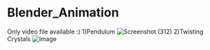 # Blender_Animation
Only video file available :)
1)Pendulum 
![Screenshot (312)](https://user-images.githubusercontent.com/71177813/193408008-97bdb1f1-c060-4276-b12b-4bfd9c8fb700.png)
2)Twisting Crystals
![image](https://user-images.githubusercontent.com/71177813/193408094-417626e5-2e57-40af-8913-ad1480f9fca5.png)
